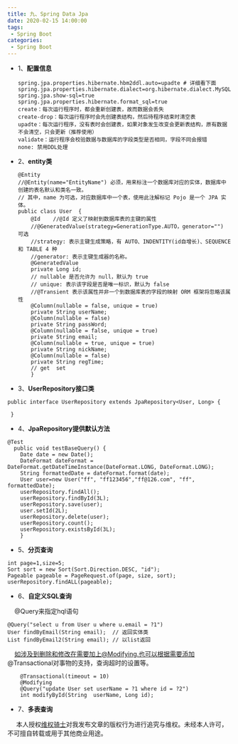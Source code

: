 ```yaml
---
title: 九、Spring Data Jpa
date: 2020-02-15 14:00:00
tags:
 - Spring Boot
categories:
 - Spring Boot
---
```


    
   * 1、**配置信息**<br/>



         spring.jpa.properties.hibernate.hbm2ddl.auto=upadte # 详细看下面
         spring.jpa.properties.hibernate.dialect=org.hibernate.dialect.MySQL5InnoDBDialect
         spring.jpa.show-sql=true
         spring.jpa.properties.hibernate.format_sql=true
         create：每次运行程序时，都会重新创建表，故而数据会丢失
         create-drop：每次运行程序时会先创建表结构，然后待程序结束时清空表
         upadte：每次运行程序，没有表时会创建表，如果对象发生改变会更新表结构，原有数据不会清空，只会更新（推荐使用）
         validate：运行程序会校验数据与数据库的字段类型是否相同，字段不同会报错
         none: 禁用DDL处理
   * 2、**entity类**<br/>         


       
         @Entity  
         //@Entity(name="EntityName") 必须，用来标注一个数据库对应的实体，数据库中创建的表名默认和类名一致。
         // 其中，name 为可选，对应数据库中一个表，使用此注解标记 Pojo 是一个 JPA 实体。
         public class User  {
             @Id    //@Id 定义了映射到数据库表的主键的属性
             //@GeneratedValue(strategy=GenerationType.AUTO，generator="") 可选
             //strategy: 表示主键生成策略，有 AUTO、INDENTITY(id自增长)、SEQUENCE 和 TABLE 4 种
             //generator: 表示主键生成器的名称。             
             @GeneratedValue
             private Long id;
             // nullable 是否允许为 null，默认为 true
             // unique: 表示该字段是否是唯一标识，默认为 false
             //@Transient 表示该属性并非一个到数据库表的字段的映射 ORM 框架将忽略该属性
             @Column(nullable = false, unique = true)
             private String userName;
             @Column(nullable = false)
             private String passWord;
             @Column(nullable = false, unique = true)
             private String email;
             @Column(nullable = true, unique = true)
             private String nickName;
             @Column(nullable = false)
             private String regTime; 
             // get  set
             }    
     
       
   * 3、**UserRepository接口类**<br/>

    public interface UserRepository extends JpaRepository<User, Long> {
            
     }
   * 4、**JpaRepository提供默认方法**<br/>

    
    @Test
      public void testBaseQuery() {
       	Date date = new Date();
       	DateFormat dateFormat = DateFormat.getDateTimeInstance(DateFormat.LONG, DateFormat.LONG);
       	String formattedDate = dateFormat.format(date);
       	User user=new User("ff", "ff123456","ff@126.com", "ff",  formattedDate);
       	userRepository.findAll();
       	userRepository.findById(3L);
       	userRepository.save(user);
       	user.setId(2L);
       	userRepository.delete(user);
       	userRepository.count();
       	userRepository.existsById(3L);
       	}
   * 5、**分页查询**<br/>

    
    int page=1,size=5;
	Sort sort = new Sort(Sort.Direction.DESC, "id");
	Pageable pageable = PageRequest.of(page, size, sort);
	userRepository.findALL(pageable);      
		
   * 6、**自定义SQL查询**<br/>		
		

&nbsp;&nbsp;&nbsp;&nbsp;@Query来指定hql语句<br>

    
    @Query("select u from User u where u.email = ?1")
    User findByEmail(String email);  // 返回实体类
    List findByEmail2(String email); // 以list返回

&nbsp;&nbsp;&nbsp;&nbsp;如涉及到删除和修改在需要加上@Modifying.也可以根据需要添加 @Transactional对事物的支持，查询超时的设置等。<br>
    
    
        @Transactional(timeout = 10)
        @Modifying
        @Query("update User set userName = ?1 where id = ?2")
        int modifyById(String  userName, Long id);


   * 7、**多表查询**<br/>




&nbsp;&nbsp;&nbsp;&nbsp; 本人授权[维权骑士](http://rightknights.com)对我发布文章的版权行为进行追究与维权。未经本人许可，不可擅自转载或用于其他商业用途。


 